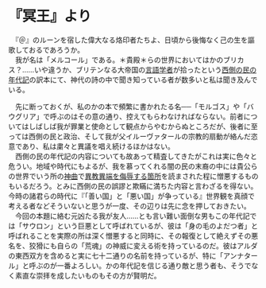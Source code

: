 # 『冥王』より

　『＠』のルーンを宿した偉大なる烙印者たちよ、日頃から後悔なく己の生を謳歌しておるであろうか。<br>
　我が名は「メルコール」である。＊貴殿＊らの世界においてはかのブリカス？……いや違うか、ブリテンなる大帝国の[言語学者](https://ja.wikipedia.org/wiki/J%E3%83%BBR%E3%83%BBR%E3%83%BB%E3%83%88%E3%83%BC%E3%83%AB%E3%82%AD%E3%83%B3)が拾ったという[西側の民の年代記](https://arda.saloon.jp/?%E3%82%BB%E3%82%A4%E3%83%B3%E6%9C%AC)の訳本にて、神代の詩の中で聞き知っている者が数多いと私は聞き及んでいる。<br>
 
　先に断っておくが、私のかの本で頻繁に書かれたる名──「モルゴス」や「バウグリア」で呼ぶのはその意の通り、控えてもらわなければならない。前者についてはしばしば我が罪業と使命として観点からやむからぬところだが、後者に至っては西側の民と政治、そして我が父イルーヴァタールの宗教的扇動が絡んだ恣意であり、私は粛々と異議を唱え続けるほかはない。<br>
　西側の民の年代記の内容についても故あって精査してきたがこれは実に色々と危うい。地域や時代にもよるが、我を慕ってくれる闇の民の末裔の中には貴公らの世界でいう所の[神曲](https://ja.wikipedia.org/wiki/%E7%A5%9E%E6%9B%B2)で[異教異端を侮辱する箇所](https://ja.wikipedia.org/wiki/%E3%83%A0%E3%83%8F%E3%83%B3%E3%83%9E%E3%83%89%E3%81%AE%E8%A1%A8%E8%B1%A1#%E9%9D%9E%E3%83%A0%E3%82%B9%E3%83%AA%E3%83%A0%E3%81%AB%E3%82%88%E3%82%8B%E6%8F%8F%E5%86%99)を読まされた程に憎悪するものもいるだろう。とみに西側の民の誤謬と欺瞞に満ちた内容と言わざるを得ない。今時の諸君らの時代に『「善い国」と「悪い国」が争っている』世界観を真顔で考える者などそういないと思うが一度、その辺りは先に念を押しておきたい。<br>
　今回の本題に絡む元凶たる我が友人……とも言い難い面倒な男もこの年代記では「サウロン」という巨悪として呼ばれているが、彼は「身の毛のよだつ者」と呼ばれることを実際の所は深く憎悪すると同時に、その報復として絶えずその悪名を、狡猾にも自らの「荒魂」の神威に変える術を持っているのだ。彼はアルダの東西双方を含めると実に七十二通りの名前を持っているが、特に「アンナタール」と呼ぶのが一番よろしい。かの年代記を信じる通り敵と思う者も、そうでなく素直な崇拝を成したいものもその方が賢明だ。<br>
  
